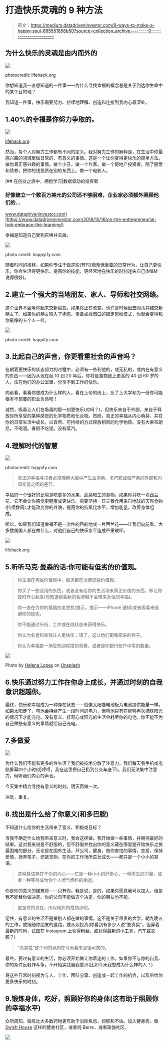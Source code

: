 # 打造快乐灵魂的 9 种方法

> 原文：<https://medium.datadriveninvestor.com/9-ways-to-make-a-happy-soul-695551856b50?source=collection_archive---------0----------------------->

## 为什么快乐的灵魂是由内而外的

![](img/8f23c891104f790fedbabc85f50e3cc4.png)

photocredit: lifehack.org

你想知道我一直想知道的一件事——为什么寻找幸福的概念总是关于到达你生命中的某个目的地？

我知道一件事，快乐需要努力、持续地理解、创造和连接到我内心最深处。

## 1.40%的幸福是你努力争取的。

![](img/21c37ade8a094e45025121fe7add016c.png)

[lifehack.org](http://www.lifehack.org)

然而，每个人对努力工作都有不同的定义。我对努力工作的解释是，在生活中你最感兴趣的领域里做日常的、有意义的事情。这是一个让你变得更快乐的简单方法。做你真正感兴趣的事情。做个小丑。做一个作家。做一个房地产投资者。除了股票和债券，把你的钱投资在别的东西上。做一个电影人。

[](https://www.datadriveninvestor.com/2018/10/16/on-the-entrepreneurial-trek-embrace-the-learning/) [## 在创业之旅中，拥抱学习|数据驱动的投资者

### 好像建立一个数百万美元的公司还不够困难，企业家必须额外照顾他们的…

www.datadriveninvestor.com](https://www.datadriveninvestor.com/2018/10/16/on-the-entrepreneurial-trek-embrace-the-learning/) 

幸福是知道自己受到召唤并去做。

![](img/52d44ea8d688e38f7438eb7e3da11d90.png)

photo credit: happyify.com

随着时间的推移，如果你专注于做这些(有时)艰难但重要的日常行为，让自己更快乐，你会生活得更快乐，提高你的技能，更经常地在快乐的时刻迷失自己(M&M 说得很好)。

## 2.建立一个强大的当地朋友、家人、导师和社交网络。

这个世界不会等你起来交新朋友。如果你正在改变，也许是时候出去闯荡并结交新朋友了。如果你的朋友陷入了抱怨、责备或找借口的固定思维模式，你就会变得和你最像的五个人一样。

![](img/3d1e9534d45813b1b499daa6850530b7.png)

photo credit: happify.com

## 3.比起自己的声音，你更看重社会的声音吗？

在朝着更快乐的状态努力的过程中，必须有一些利他的，或无私的，或内在有意义的东西——因为从现在起 10 到 20 年后，你将是食物链上更高的 40 到 60 岁的人，住在他们的办公室里，分享不到工作的快乐。

向前看，看看你想成为什么样的人，看在上帝的份上，忘了上大学和为一份你可能根本不想要的职业负债吧！

诚然，吸毒让人们在吸毒的那一刻更快乐(对吗？)，但快乐来自于外部，来自于释放你所享受的某种感觉的化学物质和化合物。然而，真正的幸福从内心萌芽，并在你的日常生活中成长，以自然、可持续的方式释放相同的化学物质。没有大麻布朗尼。不喝酒。春假不吃钼。没有蒸汽。

## 4.理解时代的智慧

![](img/8801ec3ac1f217b310cecbe23f0aedfc.png)

photocredit: happify.com

> 真正的幸福寻求者必须理解大脑中产生血清素、多巴胺或催产素的外部和内部变量之间的差异。

幸福的一个很好的比喻是吃更多的水果、蔬菜和生的食物。如果你只吃一块西兰花，它不会让你感觉更健康或更快乐。需要坚持一日三餐食用来自地球的天然食物(持续数周),才能改变你的外貌，提高你的抗氧化水平，增加能量，改善身体组成。

所以，如果我们知道幸福不是一次性的目的地或一片西兰花——让我们向前看，大多数美国人都在做什么，对他们自己的快乐水平造成严重破坏。

![](img/12260694233758931ab35b360ff753b5.png)

lifehack.org

## 5.听听马克·曼森的话:你可能有低劣的价值观。

> 你生活在狗屁价值观中，每天都在消费这些价值观。
> 
> 你买了一些没用的东西，或者没有给你的生活带来真正价值的东西，却让你暂时开心起来(你知道那些新的名牌鞋不会带来永恒的幸福)。
> 
> 你一直在为你的猴脑拉老虎机(提示，提示——iPhone 通知)或者吸毒来逃避你的现实。
> 
> 你不能通过头衔、工作或在线状态来获得快乐。
> 
> 你认为名誉和金钱让人更快乐；错了，这让他们更像原来的样子。
> 
> 你认为幸福是一场受欢迎程度的竞赛，或者是你银行账户中零的数量。

![](img/977f7c66a99bdeb30c19cb4a2339d41e.png)

Photo by [Helena Lopes](https://unsplash.com/@wildlittlethingsphoto?utm_source=medium&utm_medium=referral) on [Unsplash](https://unsplash.com?utm_source=medium&utm_medium=referral)

## 6.快乐通过努力工作在你身上成长，并通过时刻的自我意识超越你。

最终，快乐和幸福成为一种存在状态——就像太阳能电池板为电池提供能量一样。如果太阳走了，电池会持续产生一段时间的电力，但电池只有在能够再次捕获阳光的情况下才能充电。没有意义、好奇心或阳光的生活会耗尽你的电池。你不能不为自己做些有意义的事情就给自己充电。

## 7.多做爱

![](img/8036ddca7d8c2886699cff8e3276a10d.png)

为什么我们不能有更多的性生活？我们被技术分散了注意力。我们每天看手机或电脑屏幕四个小时(呃哼哼，我在这里把自己扔到公交车底下)。我们无法集中注意力，倾听我们内心的声音。

今天集中精力寻找有意义的时刻。明天再做一次。

冲洗，重复。

## 8.找出是什么给了你意义(和多巴胺)

不知道什么给你的生活带来了意义、积极或目标？

当我不确定什么给我带来意义时，我会这样做。我开始做一些事情，并期待最好的结果。这对我来说是不舒服的，但不舒服并找出你的意义藏在哪里是开始快乐之旅最困难的部分。无论是在国外生活，开公司，健身，做你害怕的事情，恋爱，保持爱情，抚养孩子，还是宠物，在你的工作场所茁壮成长——都只是一个小小的耳语。

> 这种耳语存在于你的内心——它是一种小小的好奇心，一种天生的力量，或者一种等待成为你个人喷气燃料的痴迷。

你是你的意义的建筑师——只有你。我是说，是的，如果你愿意我可以加入，但是我不能替你做决定。你的父母不能做这个决定，你的朋友也不能。

> 这是你的责任，所以他妈的成熟点吧。

记住，有意义的生活不是做别人都在做的事情。这不是关于昂贵的大学，朝九晚五的工作，或跟随你朋友的道路，或从众投资(你看到有多少人说“要真实”，但穿着最新的时尚，试图在 Instagram 上获得粉丝，或获得最新的小工具，汽车或衣服？)

> “真实性”这个词的讽刺在今天看来是很可笑的。

最终，要过有意义的生活，你必须开始做让你着迷的工作。如果你不与你的自我、你的条件反射作斗争，不开始实践自我意识(比如今天我想成为什么样的人？)

将这些日常时刻视为与人、工作、团队分享、创造或一起工作的机会，以及带给你更多快乐的时刻。

## 9.锻炼身体，吃好，照顾好你的身体(这有助于照顾你的幸福水平)

众所周知，锻炼比大多数药物更有助于消除焦虑、抑郁和不快。加入健身房。像 [Swish House](http://www.swishhouse.com) 这样的健身社区，或者纯 Barre，或者瑜伽社区。

![](img/1b810d8ff83fc3963056f2a6ed5872f4.png)